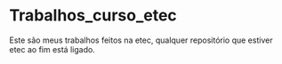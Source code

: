 # Trabalhos_curso_etec
Este são meus trabalhos feitos na etec, qualquer repositório que estiver etec ao fim está ligado.
